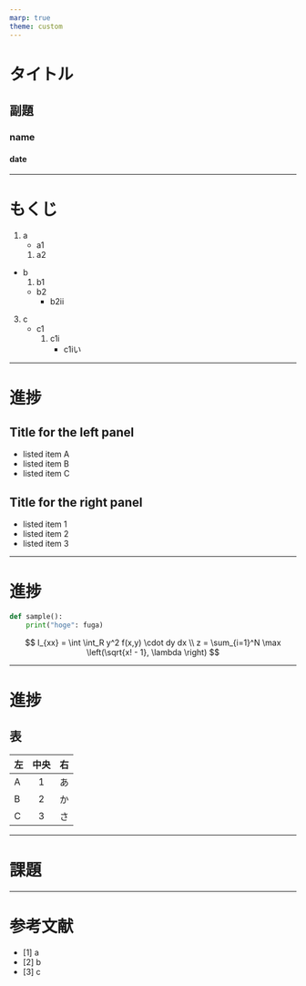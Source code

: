 ```yaml
---
marp: true
theme: custom
---
```

<!--
paginate: true
-->

<!--
_class: title
-->
# タイトル
## 副題

### name
#### date
<!-- 
[Ctrl] + [Alt] + [Shift] + [i]
で"Insert Date String"を用いて年月日を挿入できる. 
-->

---
# もくじ
<!--
_class: page
-->

1. a
	- a1
	1. a2
- b
	1. b1
	- b2
		- b2ii
3. c
	- c1
		1. c1i
			- c1iい

---
# 進捗
<!-- 
_class: split
_footer: 'sample'
-->

<div class=left>

## Title for the left panel
- listed item A
- listed item B
- listed item C
</div>
<div class=right>

## Title for the right panel
- listed item 1
- listed item 2
- listed item 3
</div>

---
# 進捗
<!--
_class: page
_footer: 'sample'
-->

```py
def sample():
	print("hoge": fuga)
```

$$ 
I_{xx} = \int \int_R y^2 f(x,y) \cdot dy dx \\
z = \sum_{i=1}^N \max \left(\sqrt{x! - 1}, \lambda \right)
$$

---
# 進捗
<!--
_class: page
_header: 'sample'
-->
## 表
| 左  |  中央  | 右  |
| :-- | :---: | ---: |
| A   | 1     | あ   |
| B   | 2     | か   |
| C   | 3     | さ   |

---
# 課題
<!--
_class: page
_header: 'sample'
_footer: 'sample'
-->

---
# 参考文献

- [1] a
- [2] b
- [3] c